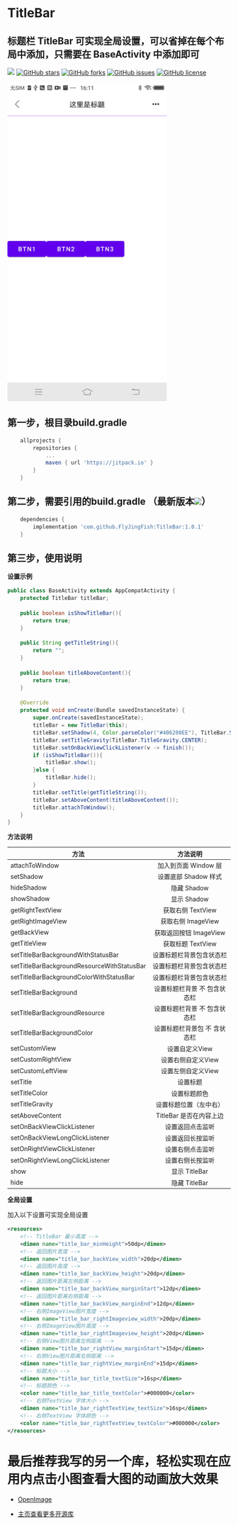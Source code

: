 # TitleBar
## 标题栏 TitleBar 可实现全局设置，可以省掉在每个布局中添加，只需要在 BaseActivity 中添加即可 

[![](https://jitpack.io/v/FlyJingFish/TitleBar.svg)](https://jitpack.io/#FlyJingFish/TitleBar)
[![GitHub stars](https://img.shields.io/github/stars/FlyJingFish/TitleBar.svg)](https://github.com/FlyJingFish/TitleBar/stargazers)
[![GitHub forks](https://img.shields.io/github/forks/FlyJingFish/TitleBar.svg)](https://github.com/FlyJingFish/TitleBar/network)
[![GitHub issues](https://img.shields.io/github/issues/FlyJingFish/TitleBar.svg)](https://github.com/FlyJingFish/TitleBar/issues)
[![GitHub license](https://img.shields.io/github/license/FlyJingFish/TitleBar.svg)](https://github.com/FlyJingFish/TitleBar/blob/master/LICENSE)


<img src="https://github.com/FlyJingFish/TitleBar/blob/master/screenshot/Screenshot_20230320_161148.jpg" width="360px" height="720px" alt="show" />


## 第一步，根目录build.gradle

```gradle
    allprojects {
        repositories {
            ...
            maven { url 'https://jitpack.io' }
        }
    }
```
## 第二步，需要引用的build.gradle （最新版本[![](https://jitpack.io/v/FlyJingFish/TitleBar.svg)](https://jitpack.io/#FlyJingFish/TitleBar)）

```gradle
    dependencies {
        implementation 'com.github.FlyJingFish:TitleBar:1.0.1'
    }
```
## 第三步，使用说明

**设置示例**

```java
public class BaseActivity extends AppCompatActivity {
    protected TitleBar titleBar;

    public boolean isShowTitleBar(){
        return true;
    }

    public String getTitleString(){
        return "";
    }

    public boolean titleAboveContent(){
        return true;
    }

    @Override
    protected void onCreate(Bundle savedInstanceState) {
        super.onCreate(savedInstanceState);
        titleBar = new TitleBar(this);
        titleBar.setShadow(4, Color.parseColor("#406200EE"), TitleBar.ShadowType.GRADIENT);
        titleBar.setTitleGravity(TitleBar.TitleGravity.CENTER);
        titleBar.setOnBackViewClickListener(v -> finish());
        if (isShowTitleBar()){
            titleBar.show();
        }else {
            titleBar.hide();
        }
        titleBar.setTitle(getTitleString());
        titleBar.setAboveContent(titleAboveContent());
        titleBar.attachToWindow();
    }
}
```

**方法说明**

| 方法                                           |       方法说明       |
|----------------------------------------------|:----------------:|
| attachToWindow                               |  加入到页面 Window 层  |
| setShadow                                    |  设置底部 Shadow 样式  |
| hideShadow                                   |    隐藏 Shadow     |
| showShadow                                   |    显示 Shadow     |
| getRightTextView                             |  获取右侧 TextView   |
| getRightImageView                            |  获取右侧 ImageView  |
| getBackView                                  | 获取返回按钮 ImageView |
| getTitleView                                 |  获取标题 TextView   |
| setTitleBarBackgroundWithStatusBar           |   设置标题栏背景包含状态栏   |
| setTitleBarBackgroundResourceWithStatusBar   |   设置标题栏背景包含状态栏   |
| setTitleBarBackgroundColorWithStatusBar      |   设置标题栏背景包含状态栏   |
| setTitleBarBackground                        | 设置标题栏背景 不 包含状态栏  |
| setTitleBarBackgroundResource                | 设置标题栏背景 不 包含状态栏  |
| setTitleBarBackgroundColor                   | 设置标题栏背景包 不 含状态栏  |
| setCustomView                                |    设置自定义View     |
| setCustomRightView                           |   设置右侧自定义View    |
| setCustomLeftView                            |   设置左侧自定义View    |
| setTitle                                     |       设置标题       |
| setTitleColor                                |      设置标题颜色      |
| setTitleGravity                              |   设置标题位置（左中右）    |
| setAboveContent                              | TitleBar 是否在内容上边 |
| setOnBackViewClickListener                   |     设置返回点击监听     |
| setOnBackViewLongClickListener               |     设置返回长按监听     |
| setOnRightViewClickListener                  |     设置右侧点击监听     |
| setOnRightViewLongClickListener              |     设置右侧长按监听     |
| show                                         |   显示 TitleBar    |
| hide                                         |   隐藏 TitleBar    |

**全局设置**

加入以下设置可实现全局设置

```xml
<resources>
    <!-- TitleBar 最小高度 -->
    <dimen name="title_bar_minHeight">50dp</dimen>
    <!-- 返回图片宽度 -->
    <dimen name="title_bar_backView_width">20dp</dimen>
    <!-- 返回图片高度 -->
    <dimen name="title_bar_backView_height">20dp</dimen>
    <!-- 返回图片距离左侧距离 -->
    <dimen name="title_bar_backView_marginStart">12dp</dimen>
    <!-- 返回图片距离右侧距离 -->
    <dimen name="title_bar_backView_marginEnd">12dp</dimen>
    <!-- 右侧ImageView图片宽度 -->
    <dimen name="title_bar_rightImageview_width">20dp</dimen>
    <!-- 右侧ImageView图片高度 -->
    <dimen name="title_bar_rightImageview_height">20dp</dimen>
    <!-- 右侧View图片距离左侧距离 -->
    <dimen name="title_bar_rightView_marginStart">15dp</dimen>
    <!-- 右侧View图片距离右侧距离 -->
    <dimen name="title_bar_rightView_marginEnd">15dp</dimen>
    <!-- 标题大小 -->
    <dimen name="title_bar_title_textSize">16sp</dimen>
    <!-- 标题颜色 -->
    <color name="title_bar_title_textColor">#000000</color>
    <!-- 右侧TextView 字体大小 -->
    <dimen name="title_bar_rightTextView_textSize">16sp</dimen>
    <!-- 右侧TextView 字体颜色 -->
    <color name="title_bar_rightTextView_textColor">#000000</color>
</resources>
```

# 最后推荐我写的另一个库，轻松实现在应用内点击小图查看大图的动画放大效果

- [OpenImage](https://github.com/FlyJingFish/OpenImage) 

- [主页查看更多开源库](https://github.com/FlyJingFish)



